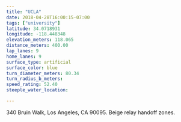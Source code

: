 ```yaml
---
title: "UCLA"
date: 2018-04-28T16:00:15-07:00
tags: ["university"]
latitude: 34.0718931
longitude: -118.448348
elevation_meters: 118.065
distance_meters: 400.00
lap_lanes: 9
home_lanes: 9
surface_type: artificial
surface_color: blue
turn_diameter_meters: 80.34
turn_radius_b_meters: 
speed_rating: 52.40
steeple_water_location:

---
```

340 Bruin Walk, Los Angeles, CA 90095. Beige relay handoff zones.
<!--more-->
